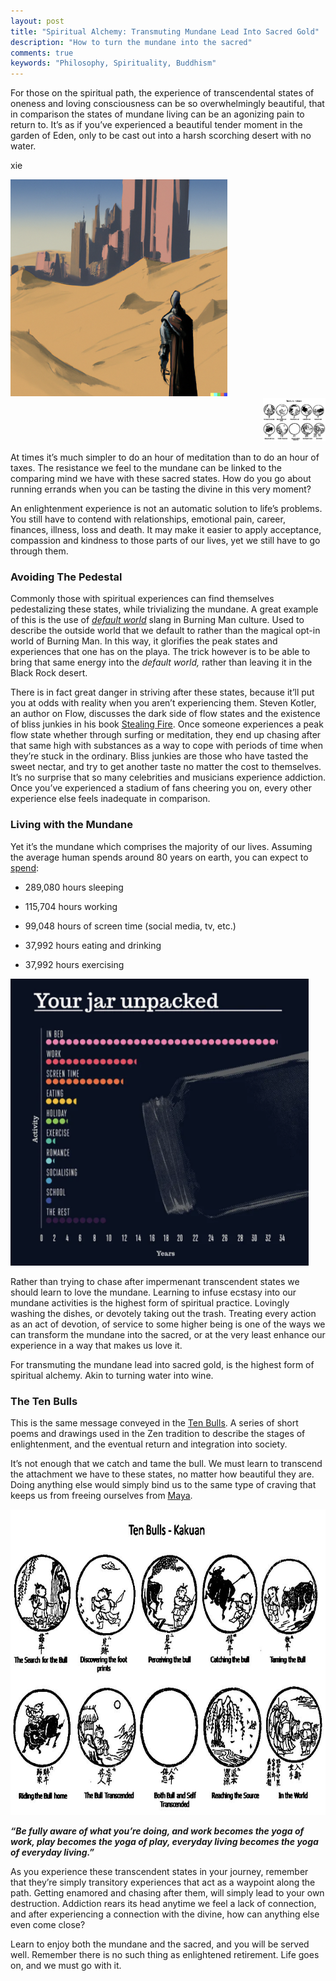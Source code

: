 ```yaml
---
layout: post
title: "Spiritual Alchemy: Transmuting Mundane Lead Into Sacred Gold"
description: "How to turn the mundane into the sacred"
comments: true
keywords: "Philosophy, Spirituality, Buddhism"
---
```

For those on the spiritual path, the experience of transcendental states of oneness and loving consciousness can be so overwhelmingly beautiful, that in comparison the states of mundane living can be an agonizing pain to return to. It’s as if you’ve experienced a beautiful tender moment in the garden of Eden, only to be cast out into a harsh scorching desert with no water.

xie

<img src="/assets/images/spiritual_alchemy_transmuting/media/image2.png" style="width:3.60938in;height:3.60938in" />

<div style="text-align: right"><img src="/assets/images/spiritual_alchemy_transmuting/media/image1.png" width="100" /></div>


At times it’s much simpler to do an hour of meditation than to do an hour of taxes. The resistance we feel to the mundane can be linked to the comparing mind we have with these sacred states. How do you go about running errands when you can be tasting the divine in this very moment?

An enlightenment experience is not an automatic solution to life’s problems. You still have to contend with relationships, emotional pain, career, finances, illness, loss and death. It may make it easier to apply acceptance, compassion and kindness to those parts of our lives, yet we still have to go through them.


### Avoiding The Pedestal

</div>

Commonly those with spiritual experiences can find themselves pedestalizing these states, while trivializing the mundane. A great example of this is the use of [*<u>default world</u>*](https://burningman.org/about/about-us/glossary/) slang in Burning Man culture. Used to describe the outside world that we default to rather than the magical opt-in world of Burning Man. In this way, it glorifies the peak states and experiences that one has on the playa. The trick however is to be able to bring that same energy into the *default world,* rather than leaving it in the Black Rock desert.

There is in fact great danger in striving after these states, because it’ll put you at odds with reality when you aren’t experiencing them. Steven Kotler, an author on Flow, discusses the dark side of flow states and the existence of bliss junkies in his book [<u>Stealing Fire</u>](https://www.google.com/url?sa=t&rct=j&q=&esrc=s&source=web&cd=&cad=rja&uact=8&ved=2ahUKEwjUmpCn79r4AhUMI0QIHWTQBpwQFnoECAgQAQ&url=https%3A%2F%2Fwww.amazon.com%2FStealing-Fire-Maverick-Scientists-Revolutionizing%2Fdp%2F0062429655&usg=AOvVaw1MnPvmBku6JeYkRmQBZRJ3). Once someone experiences a peak flow state whether through surfing or meditation, they end up chasing after that same high with substances as a way to cope with periods of time when they’re stuck in the ordinary. Bliss junkies are those who have tasted the sweet nectar, and try to get another taste no matter the cost to themselves. It’s no surprise that so many celebrities and musicians experience addiction. Once you’ve experienced a stadium of fans cheering you on, every other experience else feels inadequate in comparison.

### Living with the Mundane

Yet it’s the mundane which comprises the majority of our lives. Assuming the average human spends around 80 years on earth, you can expect to [spend](https://www.huffpost.com/entry/weve-broken-down-your-entire-life-into-years-spent-doing-tasks_n_61087617e4b0999d2084fec5):

-   289,080 hours sleeping

<!-- -->

-   115,704 hours working

-   99,048 hours of screen time (social media, tv, etc.)

-   37,992 hours eating and drinking

-   37,992 hours exercising

<img src="/assets/images/spiritual_alchemy_transmuting/media/image3.png" style="width:4.97003in;height:4.78091in" />

Rather than trying to chase after impermenant transcendent states we should learn to love the mundane. Learning to infuse ecstasy into our mundane activities is the highest form of spiritual practice. Lovingly washing the dishes, or devotely taking out the trash. Treating every action as an act of devotion, of service to some higher being is one of the ways we can transform the mundane into the sacred, or at the very least enhance our experience in a way that makes us love it.

For transmuting the mundane lead into sacred gold, is the highest form of spiritual alchemy. Akin to turning water into wine.

### The Ten Bulls

This is the same message conveyed in the [<u>Ten Bulls</u>](https://en.wikipedia.org/wiki/Ten_Bulls). A series of short poems and drawings used in the Zen tradition to describe the stages of enlightenment, and the eventual return and integration into society.  
  
It’s not enough that we catch and tame the bull. We must learn to transcend the attachment we have to these states, no matter how beautiful they are. Doing anything else would simply bind us to the same type of craving that keeps us from freeing ourselves from [<u>Maya</u>](https://www.google.com/url?sa=t&rct=j&q=&esrc=s&source=web&cd=&cad=rja&uact=8&ved=2ahUKEwiAqcGX79r4AhXDJEQIHW0aB4QQFnoECBEQAw&url=https%3A%2F%2Fwww.britannica.com%2Ftopic%2Fmaya-Indian-philosophy&usg=AOvVaw2aNH2WRreGQAdJRqQn2DBw).

<img src="/assets/images/spiritual_alchemy_transmuting/media/image1.png" style="width:7.32755in;height:5.09053in" />

***“Be fully aware of what you’re doing, and work becomes the yoga of work, play becomes the yoga of play, everyday living becomes the yoga of everyday living.”***

As you experience these transcendent states in your journey, remember that they’re simply transitory experiences that act as a waypoint along the path. Getting enamored and chasing after them, will simply lead to your own destruction. Addiction rears its head anytime we feel a lack of connection, and after experiencing a connection with the divine, how can anything else even come close?

Learn to enjoy both the mundane and the sacred, and you will be served well. Remember there is no such thing as enlightened retirement. Life goes on, and we must go with it.
